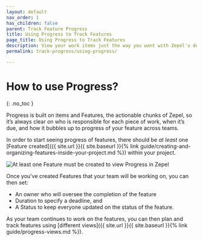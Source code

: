 ```yaml
---
layout: default
nav_order: 1
has_children: false
parent: Track Feature Progress
title: Using Progress to Track Features
page_title: Using Progress to Track Features
description: View your work items just the way you want with Zepel's desktop widget.
permalink: track-progress/using-progress/

---
```

# How to use Progress?
{: .no_toc }

Progress is built on items and Features, the actionable chunks of Zepel, so it’s always clear on who is responsible for each piece of work, when it’s due, and how it bubbles up to progress of your feature across teams.

In order to start seeing progress of features, there should be _at least_ one [Feature created]({{ site.url }}{{ site.baseurl }}{% link guide/creating-and-organizing-features-inside-your-project.md %}) within your project.

![At least one Feature must be created to view Progress in Zepel](/guide/assets/uploads/zepel-progress-one-feature.png "Feature Progress with one Feature")

Once you've created Features that your team will be working on, you can then set:

- An owner who will oversee the completion of the feature
- Duration to specify a deadline, and
- A Status to keep everyone updated on the status of the feature.

As your team continues to work on the features, you can then plan and track features using [different views]({{ site.url }}{{ site.baseurl }}{% link guide/progress-views.md %}).